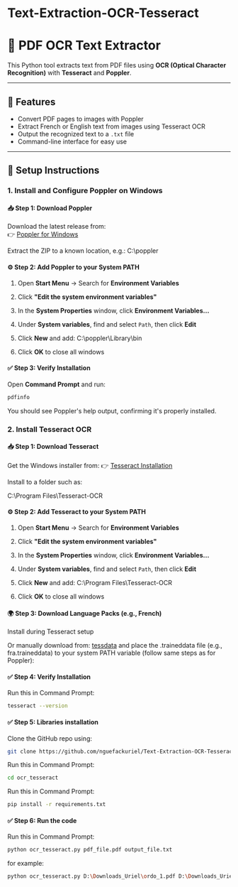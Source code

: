 # Text-Extraction-OCR-Tesseract


# 📝 PDF OCR Text Extractor 

This Python tool extracts text from PDF files using **OCR (Optical Character Recognition)** with **Tesseract** and **Poppler**.

---

## 🚀 Features

- Convert PDF pages to images with Poppler
- Extract French or English text from images using Tesseract OCR
- Output the recognized text to a `.txt` file
- Command-line interface for easy use

---

## 🔧 Setup Instructions

### 1. Install and Configure Poppler on Windows

#### 📥 Step 1: Download Poppler

Download the latest release from:  
👉 [Poppler for Windows](https://github.com/oschwartz10612/poppler-windows/releases/)

Extract the ZIP to a known location, e.g.: C:\poppler


#### ⚙️ Step 2: Add Poppler to your System PATH

1. Open **Start Menu** → Search for **Environment Variables**  
2. Click **"Edit the system environment variables"**  
3. In the **System Properties** window, click **Environment Variables...**  
4. Under **System variables**, find and select `Path`, then click **Edit**  
5. Click **New** and add: C:\poppler\Library\bin

6. Click **OK** to close all windows

#### ✅ Step 3: Verify Installation

Open **Command Prompt** and run:

```bash
pdfinfo
```
You should see Poppler's help output, confirming it's properly installed.


### 2. Install Tesseract OCR
#### 📥 Step 1: Download Tesseract
Get the Windows installer from:
👉 [Tesseract Installation](https://docs.coro.net/featured/agent/install-tesseract-windows/)

Install to a folder such as:

C:\Program Files\Tesseract-OCR

#### ⚙️ Step 2: Add Tesseract to your System PATH

1. Open **Start Menu** → Search for **Environment Variables**  
2. Click **"Edit the system environment variables"**  
3. In the **System Properties** window, click **Environment Variables...**  
4. Under **System variables**, find and select `Path`, then click **Edit**  
5. Click **New** and add: C:\Program Files\Tesseract-OCR

6. Click **OK** to close all windows

#### 🌍 Step 3: Download Language Packs (e.g., French)
Install during Tesseract setup

Or manually download from: [tessdata](https://github.com/tesseract-ocr/tessdata/blob/main/fra.traineddata)
and place the .traineddata file (e.g., fra.traineddata) to your system PATH variable (follow same steps as for Poppler):


#### ✅ Step 4: Verify Installation
Run this in Command Prompt:

```bash
tesseract --version
```

#### ✅ Step 5: Libraries installation

Clone the GitHub repo using:

```bash
git clone https://github.com/nguefackuriel/Text-Extraction-OCR-Tesseract.git
```

Run this in Command Prompt:

```bash
cd ocr_tesseract
```

Run this in Command Prompt:

```bash
pip install -r requirements.txt
```

#### ✅ Step 6: Run the code
Run this in Command Prompt:

```bash
python ocr_tesseract.py pdf_file.pdf output_file.txt
```

for example:

```bash
python ocr_tesseract.py D:\Downloads_Uriel\ordo_1.pdf D:\Downloads_Uriel\ordo_1.txt
```
